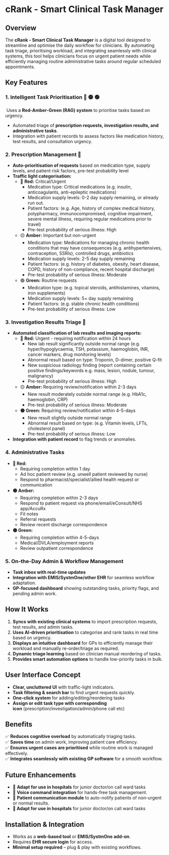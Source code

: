 # **cRank - Smart Clinical Task Manager**

## **Overview**

The **cRank - Smart Clinical Task Manager** is a digital tool designed to streamline and optimise the daily workflow for clinicians. By automating task triage, prioritising workload, and integrating seamlessly with clinical systems, this tool helps clinicians focus on urgent patient needs while efficiently managing routine administrative tasks around regular scheduled appointments.

## **Key Features**

### 1. Intelligent Task Prioritisation 🔴 🟡 🟢

 Uses a **Red-Amber-Green (RAG) system** to prioritise tasks based on urgency.

- Automated triage of **prescription requests, investigation results, and administrative tasks**.
- Integration with patient records to assess factors like medication history, test results, and consultation urgency.

### 2. Prescription Management 💊

- **Auto-prioritisation of requests** based on medication type, supply levels, and patient risk factors, pre-test probability level
- **Traffic light categorisation:**
  - 🔴 **Red:** Critical/Urgent
    - Medication type: Critical medications (e.g. insulin, anticoagulants, anti-epileptic medications)
    - Medication supply levels: 0-2 day supply remaining, or already run out.
    - Patient factors: (e.g. Age, history of complex medical history, polypharmacy, immunocompromised, cognitive impairment, severe mental illness, requiring regular medications prior to travel)
    - Pre-test probability of serious illness: High
  - 🟡 **Amber:** Important but non-urgent
    - Medication type: Medications for managing chronic health conditions that may have consequences (e.g. antihypertensives, contraception, SSRIs), controlled drugs, antibiotics
    - Medication supply levels: 2-5 day supply remaining
    - Patient factors: (e.g. history of diabetes, obesity, heart disease, COPD, history of non-compliance, recent hospital discharge)
    - Pre-test probability of serious illness: Moderate
  - 🟢 **Green:** Routine requests&#x20;
    - Medication type: (e.g. topical steroids, antihistamines, vitamins, iron supplements)
    - Medication supply levels: 5+ day supply remaining
    - Patient factors: (e.g. stable chronic health conditions)
    - Pre-test probability of serious illness: Low

### **3. Investigation Results Triage** 🧪

- **Automated classification of lab results and imaging reports:**
  - 🔴 **Red:** Urgent - requiring notification within 24 hours
    - New lab result significantly outside normal range (e.g. hyper/hypoglycaemia, TSH, potassium, haemoglobin, INR, cancer markers, drug monitoring levels)
    - Abnormal result based on type: Troponin, D-dimer, positive Q-fit
    - New suspicious radiology finding (report containing certain positive findings/keywords e.g. mass, lesion, nodule, tumour, malignancy)
    - Pre-test probability of serious illness: High
  - 🟡 **Amber:** Requiring review/notification within 2-3 days&#x20;
    - &#x20;New result moderately outside normal range (e.g. HbA1c, haemoglobin, CRP)
    - Pre-test probability of serious illness: Moderate
  - **🟢  Green:** Requiring review/notification within 4-5-days&#x20;
    - New result slightly outside normal range
    - Abnormal result based on type: (e.g. Vitamin levels, LFTs, cholesterol panel)
    - Pre-test probability of serious illness: Low
- **Integration with patient record** to flag trends or anomalies.



### **4. Administrative Tasks**

- **🔴 Red:**&#x20;
  - Requiring completion within 1 day
  - Ad hoc patient review (e.g. unwell patient reviewed by nurse)
  - Respond to pharmacist/specialist/allied health request or communication
- **🟡 Amber:**
  - Requiring completion within 2-3 days
  - Respond to patient request via phone/email/eConsult/NHS app/AccuRx
  - Fit notes
  - Referral requests
  - Review recent discharge correspondence
- **🟢  Green:**&#x20;
  - Requiring completion within 4-5-days
  - Medical/DVLA/employment reports
  - Review outpatient  correspondence



### **5. On-the-Day Admin & Workflow Management**

- **Task inbox with real-time updates**&#x20;
- **Integration with EMIS/SystmOne/other EHR** for seamless workflow adaptation.
- **GP-focused dashboard** showing outstanding tasks, priority flags, and pending admin work.

## **How It Works**

1. **Syncs with existing clinical systems** to import prescription requests, test results, and admin tasks.
2. **Uses AI-driven prioritisation** to categorise and rank tasks in real time based on urgency.
3. **Displays an intuitive dashboard** for GPs to efficiently manage their workload and manually re-order/triage as required.
4. **Dynamic triage learning** based on clinician manual reordering of tasks.
5. **Provides smart automation options** to handle low-priority tasks in bulk.



## **User Interface Concept**

- **Clear, uncluttered UI** with traffic-light indicators.
- **Task filtering & search bar** to find urgent requests quickly.
- **One-click  system** for adding/editing/reordering tasks
- **Assign or edit task type with corresponding icon** (prescription/investigation/admin/phone call etc)



## **Benefits**

✅ **Reduces cognitive overload** by automatically triaging tasks.\
✅ **Saves time** on admin work, improving patient care efficiency.\
✅ **Ensures urgent cases are prioritised** while routine work is managed effectively.\
✅ **Integrates seamlessly with existing GP software** for a smooth workflow.



## **Future Enhancements**

- 📌 **Adapt for use in hospitals** for junior doctor/on call ward tasks
- 📌 **Voice command integration** for hands-free task management.
- 📌 **Patient communication module** to auto-notify patients of non-urgent or normal results.
- **📌 Adapt for use in hospitals** for junior doctor/on call ward tasks

## **Installation & Integration**

- Works as a **web-based tool** or **EMIS/SystmOne add-on**.
- Requires **EHR secure login** for access.
- **Minimal setup required** – plug & play with existing workflows.


